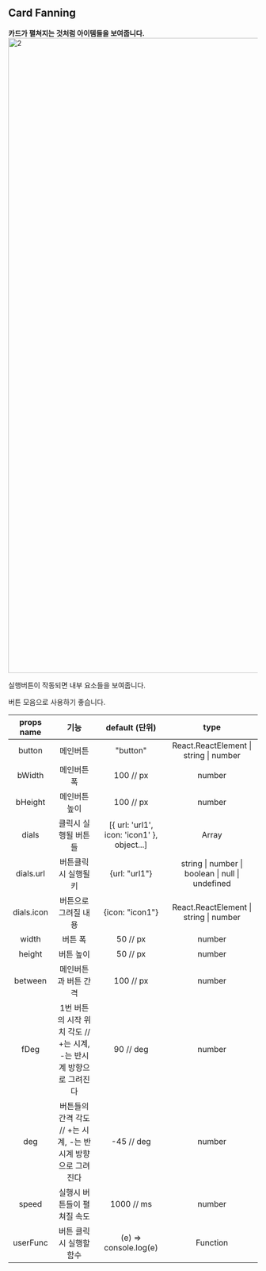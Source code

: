  ## Card Fanning

**카드가 펼쳐지는 것처럼 아이템들을 보여줍니다.**
<br>
<img width="1280" alt="2" src="https://user-images.githubusercontent.com/50945715/90135321-788feb80-ddad-11ea-941b-0ecc252e209c.gif">
<br>

실행버튼이 작동되면 내부 요소들을 보여줍니다.

버튼 모음으로 사용하기 좋습니다.

| props name |                             기능                             |               default (단위)                |                       type                       |
| :--------: | :----------------------------------------------------------: | :-----------------------------------------: | :----------------------------------------------: |
|   button   |                           메인버튼                           |                  "button"                   |      React.ReactElement \| string \| number      |
|   bWidth   |                         메인버튼 폭                          |                  100 // px                  |                      number                      |
|  bHeight   |                        메인버튼 높이                         |                  100 // px                  |                      number                      |
|   dials    |                     클릭시 실행될 버튼들                     | [{ url: 'url1', icon: 'icon1' }, object...] |                      Array                       |
| dials.url  |                     버튼클릭시 실행될 키                     |                {url: "url1"}                | string \| number \| boolean \| null \| undefined |
| dials.icon |                     버튼으로 그려질 내용                     |               {icon: "icon1"}               |      React.ReactElement \| string \| number      |
|   width    |                           버튼 폭                            |                  50 // px                   |                      number                      |
|   height   |                          버튼 높이                           |                  50 // px                   |                      number                      |
|  between   |                     메인버튼과 버튼 간격                     |                  100 // px                  |                      number                      |
|    fDeg    | 1번 버튼의 시작 위치 각도 // +는 시계, -는 반시계 방향으로 그려진다 |                  90 // deg                  |                      number                      |
|    deg     | 버튼들의 간격 각도 // +는 시계, -는 반시계 방향으로 그려진다 |                 -45 // deg                  |                      number                      |
|   speed    |                 실행시 버튼들이 펼쳐질 속도                  |                 1000 // ms                  |                      number                      |
|  userFunc  |                   버튼 클릭시 실행할 함수                    |            (e) => console.log(e)            |                     Function                     |


